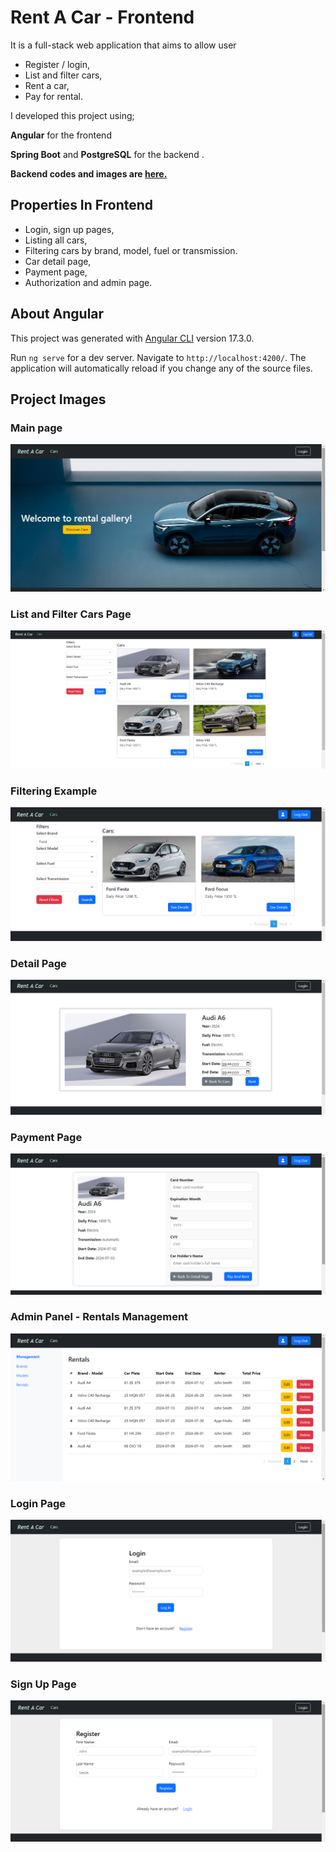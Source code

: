 
# Rent A Car - Frontend

It is a full-stack web application that aims to allow user 
- Register / login,
- List and filter cars,
- Rent a car,
- Pay for rental.

I developed this project using;

****Angular**** for the frontend 

****Spring Boot**** and ****PostgreSQL**** for the backend .

**Backend codes and images are [here.](https://github.com/elifintizamoglu/tobeto-java3a-rentacar-backend)**

## Properties In Frontend

- Login, sign up pages, 
- Listing all cars,
- Filtering cars by brand, model, fuel or transmission.
- Car detail page,
- Payment page,
- Authorization and admin page.

## About Angular
This project was generated with [Angular CLI](https://github.com/angular/angular-cli) version 17.3.0.

Run `ng serve` for a dev server. Navigate to `http://localhost:4200/`. The application will automatically reload if you change any of the source files.

## Project Images

### Main page

![Main Page](https://github.com/elifintizamoglu/tobeto-java3a-rentacar-frontend/blob/master/src/assets/webpage-images/MainPage.png)

### List and Filter Cars Page

![List and Filter Cars](https://github.com/elifintizamoglu/tobeto-java3a-rentacar-frontend/blob/master/src/assets/webpage-images/ListCars.png)

### Filtering Example

![Filtering Example](https://github.com/elifintizamoglu/tobeto-java3a-rentacar-frontend/blob/master/src/assets/webpage-images/FilterCarsExample.png)

### Detail Page

![Detail Page](https://github.com/elifintizamoglu/tobeto-java3a-rentacar-frontend/blob/master/src/assets/webpage-images/CarDetail.png)

### Payment Page

![Payment Page](https://github.com/elifintizamoglu/tobeto-java3a-rentacar-frontend/blob/master/src/assets/webpage-images/PaymntPage.png)

### Admin Panel - Rentals Management

![Admin Panel - Rentals Management](https://github.com/elifintizamoglu/tobeto-java3a-rentacar-frontend/blob/master/src/assets/webpage-images/AdminPage.png)

### Login Page

![Login Page](https://github.com/elifintizamoglu/tobeto-java3a-rentacar-frontend/blob/master/src/assets/webpage-images/Login.png)


### Sign Up Page

![Sign Up Page](https://github.com/elifintizamoglu/tobeto-java3a-rentacar-frontend/blob/master/src/assets/webpage-images/SignUp.png)
